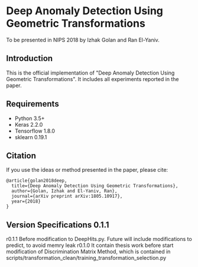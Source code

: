 # Deep Anomaly Detection Using Geometric Transformations
To be presented in NIPS 2018 by Izhak Golan and Ran El-Yaniv.

## Introduction
This is the official implementation of "Deep Anomaly Detection Using Geometric Transformations".
It includes all experiments reported in the paper.

## Requirements
* Python 3.5+
* Keras 2.2.0
* Tensorflow 1.8.0
* sklearn 0.19.1

## Citation
If you use the ideas or method presented in the paper, please cite:

```
@article{golan2018deep,
  title={Deep Anomaly Detection Using Geometric Transformations},
  author={Golan, Izhak and El-Yaniv, Ran},
  journal={arXiv preprint arXiv:1805.10917},
  year={2018}
}
```

## Version Specifications 0.1.1

r0.1.1 Before modification to DeepHits.py. Future will include modifications to predict, to avoid memry leak
r0.1.0 It contain thesis work before start modification of Discrimination Matrix Method, which is contained in scripts/transformation_clean/training_transformation_selection.py